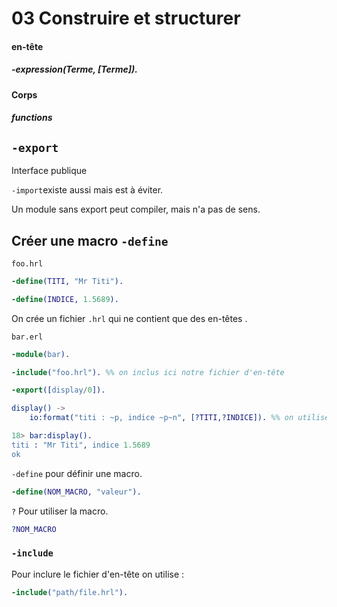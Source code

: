 # 03 Construire et structurer

#### en-tête

##### -expression(Terme, [Terme]).

#### Corps

##### functions

## `-export`

Interface publique

`-import`existe aussi mais est à éviter.

Un module sans export peut compiler, mais n'a pas de sens.

## Créer une macro `-define`

`foo.hrl`

```erlang
-define(TITI, "Mr Titi").

-define(INDICE, 1.5689).
```

On crée un fichier `.hrl` qui ne contient que des en-têtes .

`bar.erl`

```erlang
-module(bar).

-include("foo.hrl"). %% on inclus ici notre fichier d'en-tête

-export([display/0]).

display() ->
    io:format("titi : ~p, indice ~p~n", [?TITI,?INDICE]). %% on utilise une macro avec le sign ?
```

```erlang
18> bar:display().
titi : "Mr Titi", indice 1.5689
ok
```

`-define` pour définir une macro.

```erlang
-define(NOM_MACRO, "valeur").
```

`?` Pour utiliser la macro.

```erlang
?NOM_MACRO
```

### `-include`

Pour inclure le fichier d'en-tête on utilise :

```erlang
-include("path/file.hrl").
```

